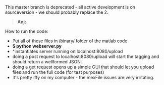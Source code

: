 This master branch is deprecated - all active development is on sourceversion - we should probably replace the 2.

> <b>Anj:</b>

How to run the code:
- Put all of these files in /binary/ folder of the matlab code
-   <b>$ python webserver.py </b>
- ^instantiates server running on localhost:8080/upload
- doing a post request to localhost:8080/upload will start the tagging and should return a wellformed JSON.
- doing a get request opens up a simple GUI that should let you upload files and run the full code (for test purposes)
- It's pretty iffy on my computer - the mexFile issues are very irritating.
